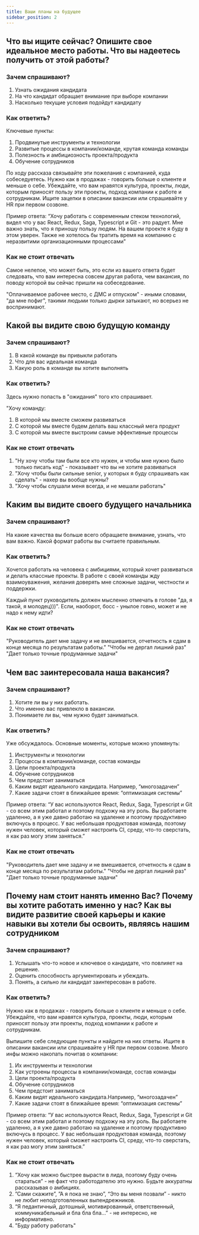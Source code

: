 ```yaml
---
title: Ваши планы на будущее
sidebar_position: 2
---
```


## Что вы ищите сейчас? Опишите свое идеальное место работы. Что вы надеетесь получить от этой работы?

### Зачем спрашивают? 
1. Узнать ожидания кандидата
2. На что кандидат обращает внимание при выборе компании
3. Насколько текущие условия подойдут кандидату

### Как ответить?
Ключевые пункты:
1. Продвинутые инструменты и технологии
2. Развитые процессы в компании/команде, крутая команда команды
3. Полезность и амбициозность проекта/продукта
4. Обучение сотрудников

По ходу рассказа связывайте эти пожелания с компанией, куда собеседуетесь.
Нужно как в продажах - говорить больше о клиенте и меньше о себе. Убеждайте, что вам нравятся культура, проекты, люди, которым приносят пользу эти проекты, подход компании к работе и сотрудникам.
Ищите зацепки в описании вакансии или спрашивайте у HR при первом созвоне. 

Пример ответа:
“Хочу работать с современным стеком технологий, видел что у вас React, Redux, Saga, Typescript и Git - это радует. 
Мне важно знать, что я приношу пользу людям. На вашем проекте я буду в этом уверен.
Также не хотелось бы тратить время на компанию с неразвитими организационными процессами"

### Как не стоит отвечать
Самое нелепое, что может быть, это если из вашего ответа будет следовать, что вам интересна совсем другая работа, чем вакансия, по поводу которой вы сейчас пришли на собеседование.

"Оплачиваемое рабочее место, с ДМС и отпуском" - иными словами, "да мне пофиг", такими людьми только дырки затыкают, но всерьез не воспринимают.

## Какой вы видите свою будущую команду

### Зачем спрашивают?

1. В какой команде вы привыкли работать
2. Что для вас идеальная команда
3. Какую роль в команде вы хотите выполнять

### Как ответить?

Здесь нужно попасть в "ожидания" того кто спрашивает.

"Хочу команду:
1. В которой мы вместе сможем развиваться
2. С которой мы вместе будем делать ваш классный мега продукт
3. С которой мы вместе выстроим самые эффективные процессы

### Как не стоит отвечать

1. "Ну хочу чтобы там были все кто нужен, и чтобы мне нужно было только писать код" - показывает что вы не хотите развиваться
2. "Хочу чтобы были сильные senior, у которых я буду спрашивать как сделать" - нахер вы вообще нужны?
3. "Хочу чтобы слушали меня всегда, и не мешали работать"

## Каким вы видите своего будущего начальника

### Зачем спрашивают?

На какие качества вы больше всего обращаете внимание, узнать, что вам важно. 
Какой формат работы вы считаете правильным. 

### Как ответить?

Хочется работать на человека с амбициями, который хочет развиваться и делать классные проекты.
В работе с своей команды жду взаимоуважения, желания доверять мне сложные задачи, честности и поддержки.

Каждый пункт руководитель должен мысленно отмечать в голове "да, я такой, я молодец)))". Если, наоборот, босс - унылое говно, может и не надо к нему идти?

### Как не стоит отвечать

"Руководитель дает мне задачу и не вмешивается, отчетность я сдам в конце месяца по результатам работы."
"Чтобы не дергал лишний раз"
"Дает только точные продуманные задачи"

## Чем вас заинтересовала наша вакансия?

### Зачем спрашивают?

1. Хотите ли вы у них работать.
2. Что именно вас привлекло в вакансии.
3. Понимаете ли вы, чем нужно будет заниматься.

### Как ответить?

Уже обсуждалось.
Основные моменты, которые можно упомянуть:
1. Инструменты и технологии
2. Процессы в компании/команде, состав команды
3. Цели проекта/продукта
4. Обучение сотрудников
5. Чем предстоит заниматься
6. Каким видят идеального кандидата. Например, “многозадачен”
7. Какие задачи стоят в ближайшее время: “оптимизация системы”

Пример ответа:
“У вас используются React, Redux, Saga, Typescript и Git - со всем этим работал и поэтому подхожу на эту роль. Вы работаете удаленно, а я уже давно работаю на удаленке и поэтому продуктивно включусь в процесс. У вас небольшая продуктовая команда, поэтому нужен человек, который сможет настроить CI, среду, что-то сверстать, я как раз могу этим заняться.”

### Как не стоит отвечать

"Руководитель дает мне задачу и не вмешивается, отчетность я сдам в конце месяца по результатам работы."
"Чтобы не дергал лишний раз"
"Дает только точные продуманные задачи"


## Почему нам стоит нанять именно Вас? Почему вы хотите работать именно у нас? Как вы видите развитие своей карьеры и какие навыки вы хотели бы освоить, являясь нашим сотрудником

### Зачем спрашивают?
1. Услышать что-то новое и ключевое о кандидате, что повлияет на решение.
2. Оценить способность аргументировать и убеждать.
3. Понять, а сильно ли кандидат заинтересован в работе.

### Как ответить?
Нужно как в продажах - говорить больше о клиенте и меньше о себе. Убеждайте, что вам нравятся культура, проекты, люди, которым приносят пользу эти проекты, подход компании к работе и сотрудникам.

Выпишите себе следующие пункты и найдите на них ответы. Ищите в описании вакансии или спрашивайте у HR при первом созвоне. Много инфы можно накопать почитав о компании:
1. Их инструменты и технологии
2. Как устроены процессы в компании/команде, состав команды
3. Цели проекта/продукта
4. Обучение сотрудников
5. Чем предстоит заниматься
6. Каким видят идеального кандидата.Например, “многозадачен”
7. Какие задачи стоят в ближайшее время: “оптимизация системы”

Пример ответа:
“У вас используются React, Redux, Saga, Typescript и Git - со всем этим работал и поэтому подхожу на эту роль. Вы работаете удаленно, а я уже давно работаю на удаленке и поэтому продуктивно включусь в процесс. У вас небольшая продуктовая команда, поэтому нужен человек, который сможет настроить CI, среду, что-то сверстать, я как раз могу этим заняться.”

### Как не стоит отвечать
1. “Хочу как можно быстрее вырасти в лида, поэтому буду очень стараться” - не факт что работодателю это нужно. Будьте аккуратны рассказывая о амбициях.
2. ”Сами скажите”, ”А я пока не знаю”, “Это вы меня позвали” - никто не любит неподготовленных выпендрежников.
3. “Я педантичный, дотошный, мотивированный, ответственный, коммуникабельный и бла бла бла…” - не интересно, не информативно.
4. "Буду работу работать"
